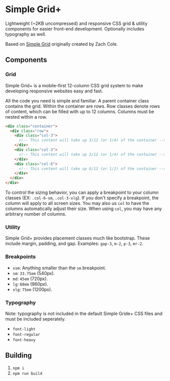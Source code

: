 # Simple Grid+

Lightweight (~2KB uncompressed) and responsive CSS grid & utility components for easier front-end development. Optionally includes typography as well.

Based on [Simple Grid](https://github.com/zachacole/Simple-Grid) originally created by Zach Cole.

## Components

### Grid

Simple Grid+ is a mobile-first 12-column CSS grid system to make developing responsive websites easy and fast.

All the code you need is simple and familiar. A parent container class contains the grid. Within the container are rows. Row classes denote rows of content, which can be filled with up to 12 columns. Columns must be nested within a row.

```HTML
<div class="container">
  <div class="row">
    <div class="col-3">
      <!-- This content will take up 3/12 (or 1/4) of the container -->
    </div>
    <div class="col-3">
      <!-- This content will take up 3/12 (or 1/4) of the container -->
    </div>
    <div class="col-6">
      <!-- This content will take up 6/12 (or 1/2) of the container -->
    </div>
  </div>
</div>
```

To control the sizing behavior, you can apply a breakpoint to your column classes (EX: `.col-6-sm`, `.col-3-xlg`).
If you don't specify a breakpoint, the column will apply to all screen sizes.
You may also us `col` to have the columns automatically adjust their size. When using `col`, you may have any arbitrary number of columns.

### Utility

Simple Grid+ provides placement classes much like bootstrap. These include margin, padding, and gap.
Examples: `gap-3`, `m-2`, `p-3`, `mr-2`.

### Breakpoints

- `xsm`: Anything smaller than the `sm` breakpoint.
- `sm`: `33.75em` (540px).
- `md`: `45em` (720px).
- `lg`: `60em` (960px).
- `xlg`: `75em` (1200px).

### Typography

Note: typography is not included in the default Simple Gride+ CSS files and must be included seperately.

- `font-light`
- `font-regular`
- `font-heavy`

## Building

1. `npm i`
2. `npm run build`
